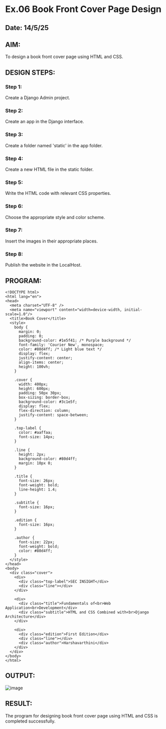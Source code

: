 # Ex.06 Book Front Cover Page Design
## Date: 14/5/25

## AIM:
To design a book front cover page using HTML and CSS.

## DESIGN STEPS:

### Step 1:
Create a Django Admin project.

### Step 2:
Create an app in the Django interface.

### Step 3:
Create a folder named 'static' in the app folder.

### Step 4:
Create a new HTML file in the static folder.

### Step 5:
Write the HTML code with relevant CSS properties.

### Step 6:
Choose the appropriate style and color scheme.

### Step 7:
Insert the images in their appropriate places.

### Step 8:
Publish the website in the LocalHost.

## PROGRAM:
~~~
<!DOCTYPE html>
<html lang="en">
<head>
  <meta charset="UTF-8" />
  <meta name="viewport" content="width=device-width, initial-scale=1.0"/>
  <title>Book Cover</title>
  <style>
    body {
      margin: 0;
      padding: 0;
      background-color: #1e5f41; /* Purple background */
      font-family: 'Courier New', monospace;
      color: #80d4ff; /* Light blue text */
      display: flex;
      justify-content: center;
      align-items: center;
      height: 100vh;
    }

    .cover {
      width: 400px;
      height: 600px;
      padding: 50px 30px;
      box-sizing: border-box;
      background-color: #3c1e5f;
      display: flex;
      flex-direction: column;
      justify-content: space-between;
    }

    .top-label {
      color: #aaffaa;
      font-size: 14px;
    }

    .line {
      height: 2px;
      background-color: #80d4ff;
      margin: 10px 0;
    }

    .title {
      font-size: 26px;
      font-weight: bold;
      line-height: 1.4;
    }

    .subtitle {
      font-size: 16px;
    }

    .edition {
      font-size: 16px;
    }

    .author {
      font-size: 22px;
      font-weight: bold;
      color: #80d4ff;
    }
  </style>
</head>
<body>
  <div class="cover">
    <div>
      <div class="top-label">SEC INSIGHT</div>
      <div class="line"></div>
    </div>

    <div>
      <div class="title">Fundamentals of<br>Web Application<br>Development</div>
      <div class="subtitle">HTML and CSS Combined with<br>Django Architecture</div>
    </div>

    <div>
      <div class="edition">First Edition</div>
      <div class="line"></div>
      <div class="author">Harshavarthini</div>
    </div>
  </div>
</body>
</html>
~~~

## OUTPUT:
![image](https://github.com/user-attachments/assets/5ede05a0-4654-44bd-ad60-0d085509731f)

## RESULT:
The program for designing book front cover page using HTML and CSS is completed successfully.
